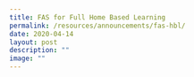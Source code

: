 ```yaml
---
title: FAS for Full Home Based Learning
permalink: /resources/announcements/fas-hbl/
date: 2020-04-14
layout: post
description: ""
image: ""
---
```

